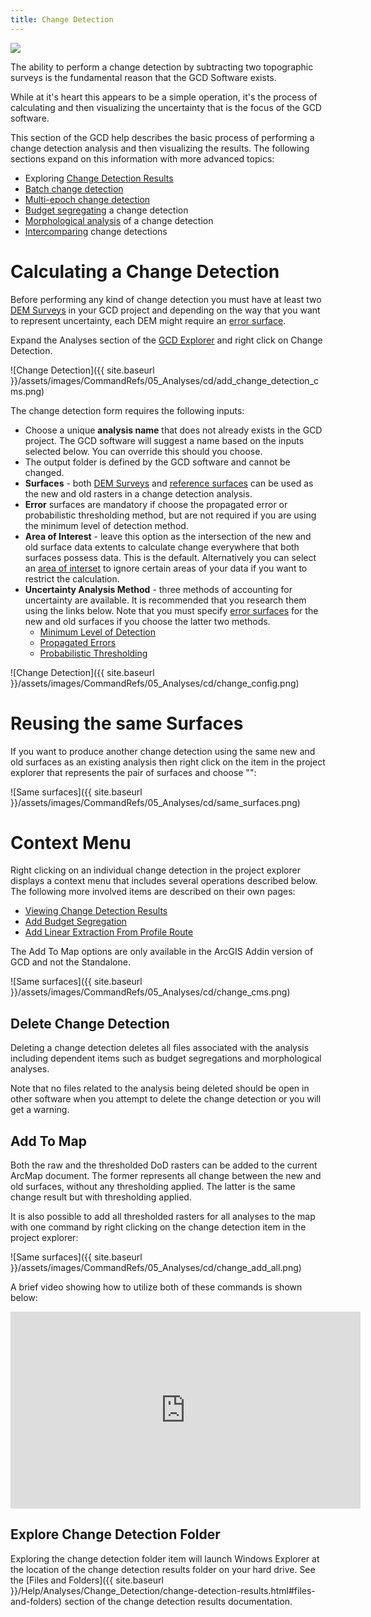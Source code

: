 ```yaml
---
title: Change Detection
---
```


<div class="float-right">
<img src="{{ site.baseurl }}/assets/images/Fly_GCD_DoD_Cartoon.png"></div>

The ability to perform a change detection by subtracting two topographic surveys is the fundamental reason that the GCD Software exists.

While at it's heart this appears to be a simple operation, it's the process of calculating and then visualizing the uncertainty that is the focus of the GCD software.

This section of the GCD help describes the basic process of performing a change detection analysis and then visualizing the results. The following sections expand on this information with more advanced topics:

* Exploring [Change Detection Results]()
* [Batch change detection]()
* [Multi-epoch change detection]()
* [Budget segregating]() a change detection
* [Morphological analysis]() of a change detection
* [Intercomparing]() change detections

# Calculating a Change Detection

Before performing any kind of change detection you must have at least two [DEM Surveys]() in your GCD project and depending on the way that you want to represent uncertainty, each DEM might require an [error surface]().

Expand the Analyses section of the [GCD Explorer]() and right click on Change Detection. 

![Change Detection]({{ site.baseurl }}/assets/images/CommandRefs/05_Analyses/cd/add_change_detection_cms.png)

The change detection form requires the following inputs:

* Choose a unique **analysis name** that does not already exists in the GCD project. The GCD software will suggest a name based on the inputs selected below. You can override this should you choose.
* The output folder is defined by the GCD software and cannot be changed.
* **Surfaces** - both [DEM Surveys]() and [reference surfaces]() can be used as the new and old rasters in a change detection analysis.
* **Error** surfaces are mandatory if choose the propagated error or probabilistic thresholding method, but are not required if you are using the minimum level of detection method.
* **Area of Interest** - leave this option as the intersection of the new and old surface data extents to calculate change everywhere that both surfaces possess data. This is the default. Alternatively you can select an [area of interset]() to ignore certain areas of your data if you want to restrict the calculation.
* **Uncertainty Analysis Method** - three methods of accounting for uncertainty are available. It is recommended that you research them using the links below. Note that you must specify [error surfaces]() for the new and old surfaces if you choose the latter two methods.
    * [Minimum Level of Detection]()
    * [Propagated Errors]()
    * [Probabilistic Thresholding]()

![Change Detection]({{ site.baseurl }}/assets/images/CommandRefs/05_Analyses/cd/change_config.png)

# Reusing the same Surfaces

If you want to produce another change detection using the same new and old surfaces as an existing analysis then right click on the item in the project explorer that represents the pair of surfaces and choose "":

![Same surfaces]({{ site.baseurl }}/assets/images/CommandRefs/05_Analyses/cd/same_surfaces.png)

# Context Menu

Right clicking on an individual change detection in the project explorer displays a context menu that includes several operations described below. The following more involved items are described on their own pages:

* [Viewing Change Detection Results]()
* [Add Budget Segregation]()
* [Add Linear Extraction From Profile Route]()

The Add To Map options are only available in the ArcGIS Addin version of GCD and not the Standalone.

![Same surfaces]({{ site.baseurl }}/assets/images/CommandRefs/05_Analyses/cd/change_cms.png)

## Delete Change Detection

Deleting a change detection deletes all files associated with the analysis including dependent items such as budget segregations and morphological analyses.

Note that no files related to the analysis being deleted should be open in other software when you attempt to delete the change detection or you will get a warning.

## Add To Map

Both the raw and the thresholded DoD rasters can be added to the current ArcMap document. The former represents all change between the new and old surfaces, without any thresholding applied. The latter is the same change result but with thresholding applied.

It is also possible to add all thresholded rasters for all analyses to the map with one command by right clicking on the change detection item in the project explorer:

![Same surfaces]({{ site.baseurl }}/assets/images/CommandRefs/05_Analyses/cd/change_add_all.png)

A brief video showing how to utilize both of these commands is shown below:

<div class="responsive-embed">
<iframe width="560" height="315" src="https://www.youtube.com/embed/sd5u10Up4nY" frameborder="0" allow="autoplay; encrypted-media" allowfullscreen></iframe>
</div>

## Explore Change Detection Folder

Exploring the change detection folder item will launch Windows Explorer at the location of the change detection results folder on your hard drive. See the [Files and Folders]({{ site.baseurl }}/Help/Analyses/Change_Detection/change-detection-results.html#files-and-folders) section of the change detection results documentation.
